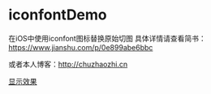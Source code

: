 # iconfontDemo
在iOS中使用iconfont图标替换原始切图
具体详情请查看简书：https://www.jianshu.com/p/0e899abe6bbc

或者本人博客：http://chuzhaozhi.cn

[显示效果](https://github.com/chuzhaozhi/iconfontDemo/blob/master/1522828060645.jpg)
